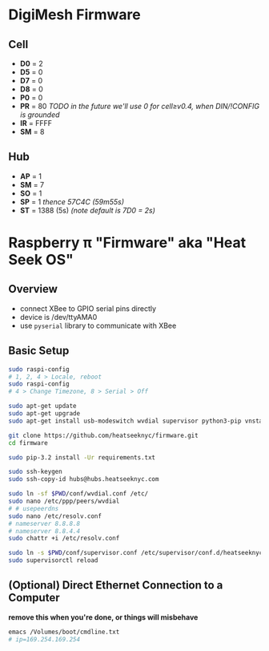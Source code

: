 # DigiMesh Firmware

## Cell
- **D0** = 2
- **D5** = 0
- **D7** = 0
- **D8** = 0
- **P0** = 0
- **PR** = 80 *TODO in the future we'll use 0 for cell≥v0.4, when DIN/!CONFIG is grounded*
- **IR** = FFFF
- **SM** = 8

## Hub
- **AP** = 1
- **SM** = 7
- **SO** = 1
- **SP** = 1 *thence 57C4C (59m55s)*
- **ST** = 1388 (5s) *(note default is 7D0 = 2s)*


# Raspberry π "Firmware" aka "Heat Seek OS"

## Overview
- connect XBee to GPIO serial pins directly
- device is /dev/ttyAMA0
- use `pyserial` library to communicate with XBee

## Basic Setup
```sh
sudo raspi-config
# 1, 2, 4 > Locale, reboot
sudo raspi-config
# 4 > Change Timezone, 8 > Serial > Off

sudo apt-get update
sudo apt-get upgrade
sudo apt-get install usb-modeswitch wvdial supervisor python3-pip vnstat

git clone https://github.com/heatseeknyc/firmware.git
cd firmware

sudo pip-3.2 install -Ur requirements.txt

sudo ssh-keygen
sudo ssh-copy-id hubs@hubs.heatseeknyc.com

sudo ln -sf $PWD/conf/wvdial.conf /etc/
sudo nano /etc/ppp/peers/wvdial
# # usepeerdns
sudo nano /etc/resolv.conf
# nameserver 8.8.8.8
# nameserver 8.8.4.4
sudo chattr +i /etc/resolv.conf

sudo ln -s $PWD/conf/supervisor.conf /etc/supervisor/conf.d/heatseeknyc.conf
sudo supervisorctl reload
```

## (Optional) Direct Ethernet Connection to a Computer
**remove this when you're done, or things will misbehave**
```sh
emacs /Volumes/boot/cmdline.txt
# ip=169.254.169.254
```
